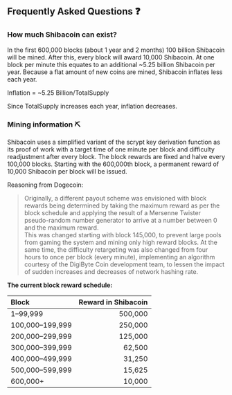 ## Frequently Asked Questions ❓

### How much Shibacoin can exist?

In the first 600,000 blocks (about 1 year and 2 months) 100 billion Shibacoin will be mined. After this, every block will award 10,000 Shibacoin. At one block per minute this equates to an additional ~5.25 billion Shibacoin per year. Because a flat amount of new coins are mined, Shibacoin inflates less each year.

Inflation = ~5.25 Billion/TotalSupply

Since TotalSupply increases each year, inflation decreases.

### Mining information ⛏

Shibacoin uses a simplified variant of the scrypt key derivation function as its
proof of work with a target time of one minute per block and difficulty
readjustment after every block. The block rewards are fixed and halve every
100,000 blocks. Starting with the 600,000th block, a permanent reward of
10,000 Shibacoin per block will be issued.

Reasoning from Dogecoin:

>Originally, a different payout scheme was envisioned with block rewards being
determined by taking the maximum reward as per the block schedule and applying
the result of a Mersenne Twister pseudo-random number generator to arrive at a
number between 0 and the maximum reward.<br>
This was changed starting with block 145,000, to prevent large pools from gaming
the system and mining only high reward blocks. At the same time, the difficulty
retargeting was also changed from four hours to once per block (every minute),
implementing an algorithm courtesy of the DigiByte Coin development team, to
lessen the impact of sudden increases and decreases of network hashing rate.


**The current block reward schedule:**

| Block                | Reward in Shibacoin |
| :------------------- | -----------------: |
| 1–99,999             |            500,000 |
| 100,000–199,999      |            250,000 |
| 200,000–299,999      |            125,000 |
| 300,000–399,999      |             62,500 |
| 400,000–499,999      |             31,250 |
| 500,000–599,999      |             15,625 |
| 600,000+             |             10,000 |
